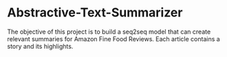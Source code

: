 # Abstractive-Text-Summarizer
The objective of this project is to build a seq2seq model that can create relevant summaries for Amazon Fine Food Reviews. Each article contains a story and its highlights.
